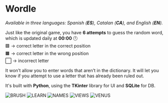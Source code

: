 # Wordle

*Available in three languages: Spanish (**ES**), Catalan (**CA**), and English (**EN**).*

Just like the original game, you have **6 attempts** to guess the random word, which is updated daily at **00:00** 🕛  
🟩 → correct letter in the correct position  
🟧 → correct letter in the wrong position  
⬜️ → incorrect letter  

It won’t allow you to enter words that aren’t in the dictionary.
It will let you know if you attempt to use a letter that has already been ruled out.

It's built with **Python**, using the **TKinter** library for UI and **SQLite** for DB.

![BRUSH](img/img1.png)
![LEARN](img/img2.png)
![NAMES](img/img3.png)
![VIEWS](img/img4.png)
![VENUS](img/img5.png)
